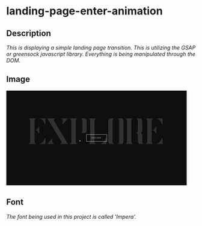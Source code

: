 # landing-page-enter-animation

## Description

_This is displaying a simple landing page transition. This is utilizing the GSAP or greensock javascript library. Everything is being manipulated through the DOM._

## Image 

![](landing.gif)

## Font

_The font being used in this project is called 'Impera'._